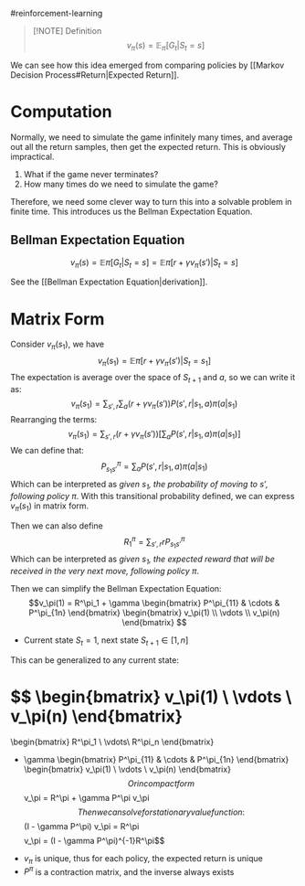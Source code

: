 #reinforcement-learning 

>[!NOTE] Definition
>$$v_{\pi}(s) = \mathbb{E}_{\pi}[G_t | S_t = s]$$

We can see how this idea emerged from comparing policies by [[Markov Decision Process#Return|Expected Return]].

# Computation

Normally, we need to simulate the game infinitely many times, and average out all the return samples, then get the expected return. This is obviously impractical.

1. What if the game never terminates?
2. How many times do we need to simulate the game?

Therefore, we need some clever way to turn this into a solvable problem in finite time. This introduces us the Bellman Expectation Equation.

## Bellman Expectation Equation

$$v_\pi(s) = \mathbb{E}\pi[G_t|S_t=s] = \mathbb{E}\pi[r+\gamma v_\pi(s') | S_t = s]$$

See the [[Bellman Expectation Equation|derivation]].

# Matrix Form

Consider $v_\pi(s_1)$, we have
$$v_\pi(s_1) = \mathbb{E}\pi[r+\gamma v_\pi(s') | S_t = s_1]$$
The expectation is average over the space of $S_{t+1}$ and $a$, so we can write it as:
$$v_\pi(s_1) = \sum_{s',r} \sum_a(r+\gamma v_\pi(s'))P(s',r|s_1,a)\pi(a|s_1)$$
Rearranging the terms:
$$v_\pi(s_1) = \sum_{s',r} (r+\gamma v_\pi(s'))\left[ \sum_a P(s',r|s_1,a)\pi(a|s_1)\right]$$
We can define that:
$$P^\pi_{s_1s'} = \sum_a P(s',r|s_1,a) \pi(a|s_1)$$
Which can be interpreted as *given $s_1$, the probability of moving to $s'$, following policy $\pi$*. With this transitional probability defined, we can express $v_\pi(s_1)$ in matrix form.

Then we can also define
$$R^\pi_1 = \sum_{s',r} r P^\pi_{s_1s'}$$
Which can be interpreted as *given $s_1$, the expected reward that will be received in the very next move, following policy $\pi$*.

Then we can simplify the Bellman Expectation Equation:
$$v_\pi(1) = R^\pi_1 + \gamma 
\begin{bmatrix} 
P^\pi_{11} & \cdots & P^\pi_{1n}
\end{bmatrix} 
\begin{bmatrix}
v_\pi(1) \\
\vdots \\
v_\pi(n) 
\end{bmatrix}
$$
- Current state $S_t = 1$, next state $S_{t+1} \in [1,n]$

This can be generalized to any current state:

$$
\begin{bmatrix}
v_\pi(1) \\
\vdots \\
v_\pi(n)
\end{bmatrix}
= 
\begin{bmatrix}
R^\pi_1 \\
\vdots\\
R^\pi_n
\end{bmatrix}
+ \gamma 
\begin{bmatrix} 
P^\pi_{11} & \cdots & P^\pi_{1n}
\end{bmatrix} 
\begin{bmatrix}
v_\pi(1) \\
\vdots \\
v_\pi(n) 
\end{bmatrix}
$$
Or in compact form
$$v_\pi = R^\pi + \gamma P^\pi v_\pi$$
Then we can solve for stationary value function:
$$(I - \gamma P^\pi) v_\pi = R^\pi$$
$$ v_\pi = (I - \gamma P^\pi)^{-1}R^\pi$$
- $v_\pi$ is unique, thus for each policy, the expected return is unique
- $P^\pi$ is a contraction matrix, and the inverse always exists

